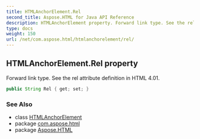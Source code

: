 ```yaml
---
title: HTMLAnchorElement.Rel
second_title: Aspose.HTML for Java API Reference
description: HTMLAnchorElement property. Forward link type. See the rel attribute definition in HTML 4.01
type: docs
weight: 150
url: /net/com.aspose.html/htmlanchorelement/rel/
---
```

## HTMLAnchorElement.Rel property

Forward link type. See the rel attribute definition in HTML 4.01.

```java
public String Rel { get; set; }
```

### See Also

* class [HTMLAnchorElement](../)
* package [com.aspose.html](../../htmlanchorelement/)
* package [Aspose.HTML](../../../)
